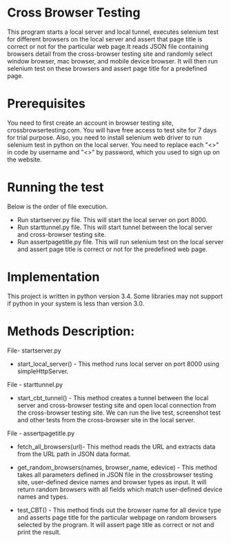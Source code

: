 # Cross Browser Testing
This program starts a local server and local tunnel, executes selenium test for different browsers on the local server and assert that page title is correct or not for the particular web page.It reads JSON file containing browsers detail from the cross-browser testing site and randomly select window browser, mac browser, and mobile device browser. It will then run selenium test on these browsers and assert page title for a predefined page.

# Prerequisites
You need to first create an account in browser testing site, crossbrowsertesting.com. You will have free access to test site for 7 days for trial purpose. Also, you need to install selenium web driver to run selenium test in python on the local server.
You need to replace each "<<username>>" in code by username and "<<password>>" by password, which you used to sign up on the website.

# Running the test
Below is the order of file execution.
* Run startserver.py file. This will start the local server on port 8000.
* Run starttunnel.py file. This will start tunnel between the local server and cross-browser testing site.
* Run assertpagetitle.py file. This will run selenium test on the local server and assert page title is correct or not for the predefined web page.

# Implementation
This project is written in python version 3.4. Some libraries may not support if python in your system is less than version 3.0.

# Methods Description:
File- startserver.py
* start_local_server() - This method runs local server on port 8000 using simpleHttpServer.

File - starttunnel.py
* start_cbt_tunnel() - This method creates a tunnel between the local server and cross-browser testing site and open local connection from the cross-browser testing site. We can run the live test, screenshot test and other tests from the cross-browser site in the local server.

File - assertpagetitle.py
* fetch_all_browsers(url)- This method reads the URL and extracts data from the URL path in JSON data format.

* get_random_browsers(names, browser_name, edevice) - This method takes all parameters defined in JSON file in the crossbrowser testing site, user-defined device names and browser types as input. It will return random browsers with all fields which match user-defined device names and types.

* test_CBT() - This method finds out the browser name for all device type and asserts page title for the particular webpage on random browsers selected by the program. It will assert page title as correct or not and print the result.
